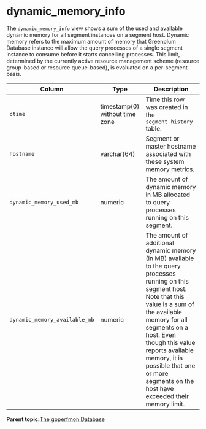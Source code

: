 # dynamic\_memory\_info 

The `dynamic_memory_info` view shows a sum of the used and available dynamic memory for all segment instances on a segment host. Dynamic memory refers to the maximum amount of memory that Greenplum Database instance will allow the query processes of a single segment instance to consume before it starts cancelling processes. This limit, determined by the currently active resource management scheme \(resource group-based or resource queue-based\), is evaluated on a per-segment basis.

|Column|Type|Description|
|------|----|-----------|
|`ctime`|timestamp\(0\) without time zone|Time this row was created in the `segment_history` table.|
|`hostname`|varchar\(64\)|Segment or master hostname associated with these system memory metrics.|
|`dynamic_memory_used_mb`|numeric|The amount of dynamic memory in MB allocated to query processes running on this segment.|
|`dynamic_memory_available_mb`|numeric|The amount of additional dynamic memory \(in MB\) available to the query processes running on this segment host. Note that this value is a sum of the available memory for all segments on a host. Even though this value reports available memory, it is possible that one or more segments on the host have exceeded their memory limit.|

**Parent topic:**[The gpperfmon Database](../gpperfmon/dbref.html)

